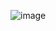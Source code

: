
![image](https://github.com/uchpython12/tensorflow/blob/main/MLP%E5%9C%96%E8%A1%A8%E9%A9%97%E8%AD%89/%E5%A4%9A%E5%80%8B%E5%84%AA%E5%8C%96%E5%99%A8%E6%AD%A3%E7%A2%BA%E7%8E%87%E6%AF%94%E8%BC%83/optimizers.png)
